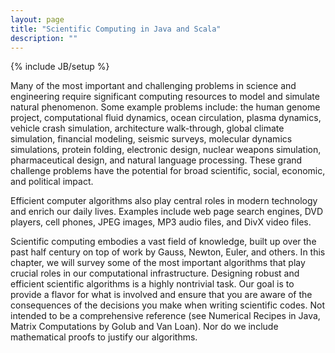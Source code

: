 ```yaml
---
layout: page
title: "Scientific Computing in Java and Scala"
description: ""
---
```

{% include JB/setup %}

Many of the most important and challenging problems in science and engineering require significant computing resources to model and simulate natural phenomenon. Some example problems include: the human genome project, computational fluid dynamics, ocean circulation, plasma dynamics, vehicle crash simulation, architecture walk-through, global climate simulation, financial modeling, seismic surveys, molecular dynamics simulations, protein folding, electronic design, nuclear weapons simulation, pharmaceutical design, and natural language processing. These grand challenge problems have the potential for broad scientific, social, economic, and political impact.

Efficient computer algorithms also play central roles in modern technology and enrich our daily lives. Examples include web page search engines, DVD players, cell phones, JPEG images, MP3 audio files, and DivX video files.

Scientific computing embodies a vast field of knowledge, built up over the past half century on top of work by Gauss, Newton, Euler, and others. In this chapter, we will survey some of the most important algorithms that play crucial roles in our computational infrastructure. Designing robust and efficient scientific algorithms is a highly nontrivial task. Our goal is to provide a flavor for what is involved and ensure that you are aware of the consequences of the decisions you make when writing scientific codes. Not intended to be a comprehensive reference (see Numerical Recipes in Java, Matrix Computations by Golub and Van Loan). Nor do we include mathematical proofs to justify our algorithms.
